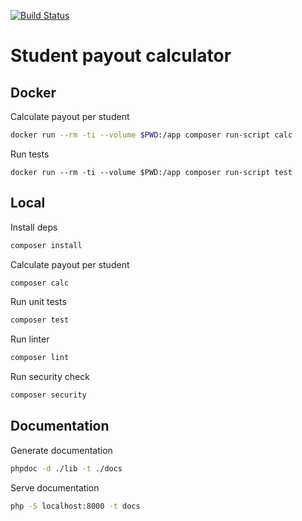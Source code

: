 [![Build Status](https://travis-ci.com/charlesmulder/student-payout-calculator.svg?token=1Tzw8t7hAJYswucSUiKm&branch=master)](https://travis-ci.com/charlesmulder/student-payout-calculator)

# Student payout calculator

## Docker

Calculate payout per student

```sh
docker run --rm -ti --volume $PWD:/app composer run-script calc
```

Run tests

```
docker run --rm -ti --volume $PWD:/app composer run-script test
```

## Local

Install deps

```sh
composer install
```

Calculate payout per student

```sh
composer calc
```

Run unit tests

```sh
composer test
```

Run linter

```sh
composer lint
```

Run security check

```sh
composer security
```

## Documentation

Generate documentation

```sh
phpdoc -d ./lib -t ./docs
```

Serve documentation

```sh
php -S localhost:8000 -t docs
```

